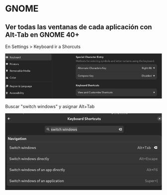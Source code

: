 # GNOME

## Ver todas las ventanas de cada aplicación con Alt-Tab en GNOME 40+

En Settings > Keyboard ir a Shorcuts

![](/assets/images/gnome-01.png)

Buscar "switch windows" y asignar Alt+Tab

![](/assets/images/gnome-02.png)
